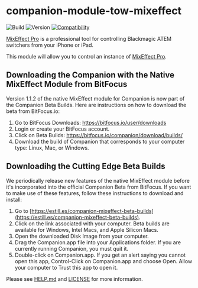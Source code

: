# companion-module-tow-mixeffect

![Build](https://img.shields.io/github/workflow/status/bitfocus/companion-module-tow-mixeffect/Release)
![Version](https://img.shields.io/github/package-json/v/bitfocus/companion-module-tow-mixeffect)
[![Compatibility](https://img.shields.io/badge/compabibility-MixEffect%20Pro%201.2.x-blue)](https://mixeffect.app)

[MixEffect Pro](https://mixeffect.app/) is a professional tool for controlling Blackmagic ATEM switchers from your iPhone or iPad.

This module will allow you to control an instance of [MixEffect Pro](https://mixeffect.app/).

## Downloading the Companion with the Native MixEffect Module from BitFocus

Version 1.1.2 of the native MixEffect module for Companion is now part of the Companion Beta Builds. Here are instructions on how to download the beta from BitFocus.io:

1. Go to BitFocus Downloads: https://bitfocus.io/user/downloads
2. Login or create your BitFocus account.
3. Click on Beta Builds: https://bitfocus.io/companion/download/builds/
4. Download the build of Companion that corresponds to your computer type: Linux, Mac, or Windows.

## Downloadihg the Cutting Edge Beta Builds

We periodically release new features of the native MixEffect module before it's incorporated into the official Companion Beta from BitFocus. If you want to make use of these features, follow these instructions to download and install:

1. Go to [https://estill.es/companion-mixeffect-beta-builds](https://estill.es/companion-mixeffect-beta-builds).
2. Click on the link associated with your computer. Beta builds are available for Windows, Intel Macs, and Apple Silicon Macs.
3. Open the downloaded Disk Image from your computer.
4. Drag the Companion.app file into your Applications folder. If you are currently running Companion, you must quit it.
5. Double-click on Companion.app. If you get an alert saying you cannot open this app, Control-Click on Companion.app and choose Open. Allow your computer to Trust this app to open it.

Please see [HELP.md](HELP.md) and [LICENSE](LICENSE) for more information.
